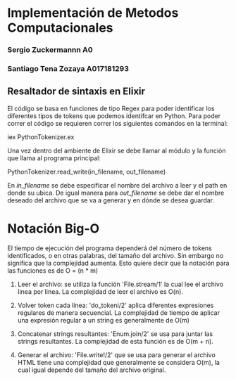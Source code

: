 # Implementación de Metodos Computacionales
### Sergio Zuckermannn A0
### Santiago Tena Zozaya A017181293


## Resaltador de sintaxis en Elixir


El código se basa en funciones de tipo Regex para poder identificar los diferentes tipos de tokens que podemos identifcar en Python. Para poder correr el código se requieren correr los siguientes comandos en la terminal:


iex PythonTokenizer.ex


Una vez dentro del ambiente de Elixir se debe llamar al módulo y la función que llama al programa principal:


PythonTokenizer.read_write(in_filename, out_filename)


En _in\_filename_ se debe especificar el nombre del archivo a leer y el path en donde su ubica. De igual manera para _out\_filename_ se debe dar el nombre deseado del archivo que se va a generar y en dónde se desea guardar.


# Notación Big-O
El tiempo de ejecución del programa dependerá del número de tokens identificados, o en otras palabras, del tamaño del archivo. Sin embargo no significa que la complejidad aumenta. Esto quiere decir que la notación para las funciones es de
O = (n * m)


1. Leer el archivo: se utiliza la función 'File.stream/1' la cual lee el archivo linea por linea. La complejidad de leer el archivo es O(n).


2. Volver token cada línea: 'do_tokeni/2' aplica diferentes expresiones regulares de manera secuencial. La complejidad de tiempo de aplicar una expresión regular a un string es generalmente de O(m)


3. Concatenar strings resultantes: 'Enum.join/2' se usa para juntar las strings resultantes. La complejidad de esta función es de O(m + n).


4. Generar el archivo: 'File.write!/2' que se usa para generar el archivo HTML tiene una complejidad que generalmente se considera O(m), la cual igual depende del tamaño del archivo original.
